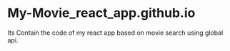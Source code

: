 # My-Movie_react_app.github.io
Its Contain the code of my react app based on movie search using global api.
